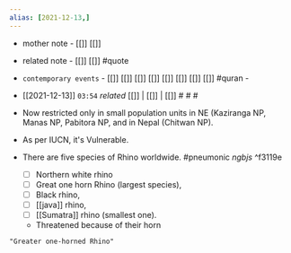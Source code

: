 ```yaml
---
alias: [2021-12-13,]
---
```

- mother note - [[]] [[]]
- related note - [[]] [[]] #quote 
- `contemporary events` - [[]] [[]] [[]] [[]] [[]] [[]] [[]] [[]] #quran -

- [[2021-12-13]]  `03:54` _related_ [[]] | [[]] | [[]] # # #

- Now restricted only in small population units in NE (Kaziranga NP, Manas NP, Pabitora NP, and in Nepal (Chitwan NP).
- As per IUCN, it's Vulnerable.
- There are five species of Rhino worldwide. #pneumonic _ngbjs_ ^f3119e
	- [ ] Northern white rhino
	- [ ] Great one horn Rhino (largest species),
	- [ ] Black rhino,
	- [ ] [[java]] rhino,
	- [ ] [[Sumatra]] rhino (smallest one).
	- Threatened because of their horn

```query
"Greater one-horned Rhino"
```